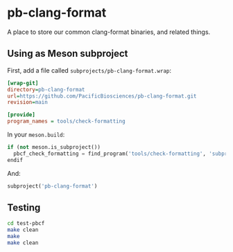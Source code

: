 # pb-clang-format

A place to store our common clang-format binaries,
and related things.

## Using as Meson subproject

First, add a file called `subprojects/pb-clang-format.wrap`:
```ini
[wrap-git]
directory=pb-clang-format
url=https://github.com/PacificBiosciences/pb-clang-format.git
revision=main

[provide]
program_names = tools/check-formatting
```

In your `meson.build`:
```py
if (not meson.is_subproject())
  pbcf_check_formatting = find_program('tools/check-formatting', 'subprojects/pb-clang-format/tools/check-formatting', required : true)
endif
```
And:
```py
subproject('pb-clang-format')
```

## Testing

```sh
cd test-pbcf
make clean
make
make clean
```
